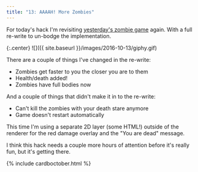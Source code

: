 ```yaml
---
title: "13: AAAAH! More Zombies"
---
```


For today's hack I'm revisiting [yesterday's zombie game](/post/cardboctober-12) again. With a full re-write to un-bodge the implementation.

<!-- more -->

{:.center}
![]({{ site.baseurl }}/images/2016-10-13/giphy.gif)

There are a couple of things I've changed in the re-write:

- Zombies get faster to you the closer you are to them
- Health/death added!
- Zombies have full bodies now

And a couple of things that didn't make it in to the re-write:

- Can't kill the zombies with your death stare anymore
- Game doesn't restart automatically

This time I'm using a separate 2D layer (some HTML!) outside of the renderer for the red damage overlay and the "You are dead" message.

I think this hack needs a couple more hours of attention before it's really fun, but it's getting there.

{% include cardboctober.html %}
